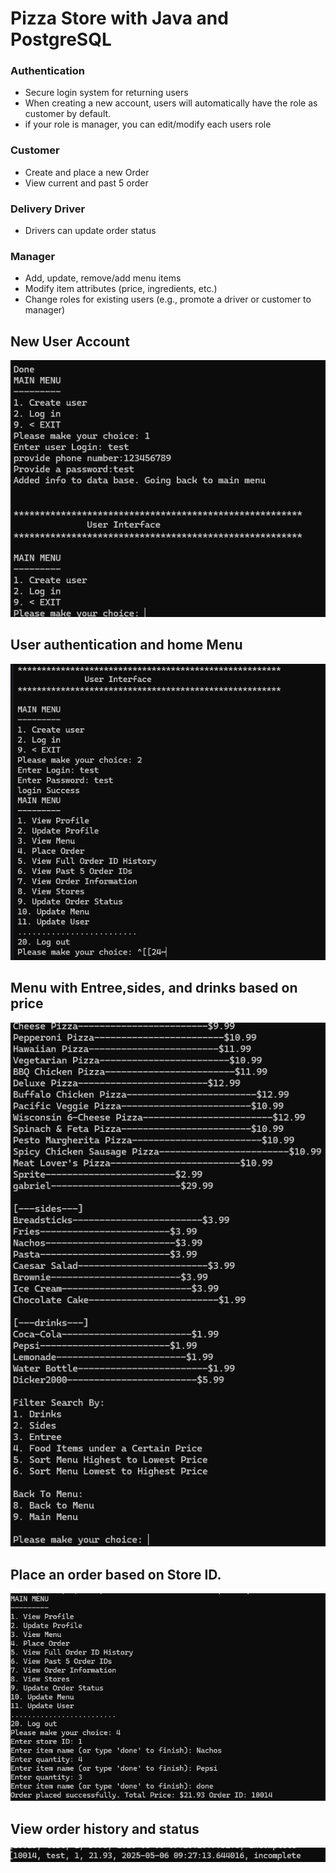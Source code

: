 #  Pizza Store with Java and PostgreSQL


### Authentication
- Secure login system for returning users
- When creating a new account, users will automatically have the role as customer by default.
- if your role is manager, you can edit/modify each users role

### Customer
- Create and place a new Order
- View current and past 5 order 

###  Delivery Driver
- Drivers can update order status 

###  Manager
- Add, update, remove/add menu items 
- Modify item attributes (price, ingredients, etc.)
- Change roles for existing users (e.g., promote a driver or customer to manager)


## New User Account

![User Account login](Login-sample.png)

## User authentication and home Menu

![Alt Text](Login-auth.png)

## Menu with Entree,sides, and drinks based on price

![Alt Text1](view-menu.png)

## Place an order based on Store ID. 
![Alt Text2](menu-order.png)

## View order history and status
![Alt Text3](order-history.png)




